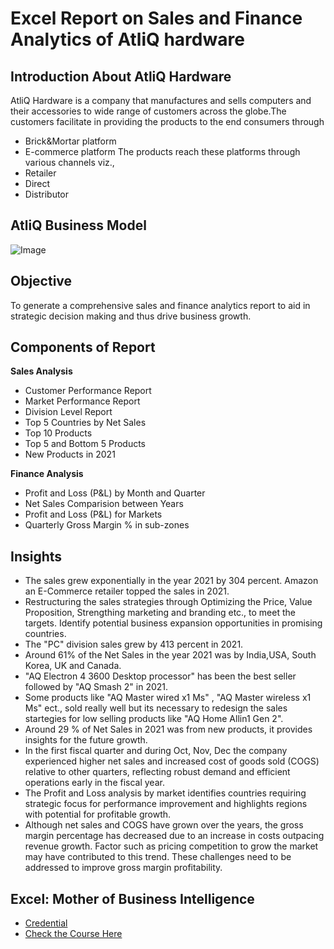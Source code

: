 
# Excel Report on Sales and Finance Analytics of AtliQ hardware




## Introduction About AtliQ Hardware
AtliQ Hardware is a company that manufactures and sells computers and their accessories to wide range of customers across the globe.The customers facilitate in providing the products to the end consumers through 
- Brick&Mortar platform
- E-commerce platform
The products reach these platforms through various channels viz.,
- Retailer
- Direct
- Distributor

## AtliQ Business Model
![Image](https://github.com/user-attachments/assets/6c28296e-c305-432b-b03d-bd9e8acb406f)
## Objective
To generate a comprehensive sales and finance analytics report to aid in strategic decision making and thus drive business growth.
## Components of Report

**Sales Analysis**
- Customer Performance Report
- Market Performance Report
- Division Level Report
- Top 5 Countries by Net Sales
- Top 10 Products
- Top 5 and Bottom 5 Products
- New Products in 2021

**Finance Analysis**
- Profit and Loss (P&L) by Month and Quarter
- Net Sales Comparision between Years
- Profit and Loss (P&L) for Markets
- Quarterly Gross Margin % in sub-zones




## Insights
- The sales grew exponentially in the year 2021 by 304 percent. Amazon an E-Commerce retailer topped the sales in 2021.
- Restructuring the sales strategies through Optimizing the Price, Value Proposition, Strengthing marketing and branding etc., to meet the targets. Identify potential business expansion opportunities in promising countries.
- The "PC" division sales grew by 413 percent in 2021.
- Around 61% of the Net Sales in the year 2021 was by India,USA, South Korea, UK and Canada.
- "AQ Electron 4 3600 Desktop processor" has been the best seller followed by "AQ Smash 2" in 2021.
- Some products like "AQ Master wired x1 Ms" , "AQ Master wireless x1 Ms" ect., sold really well but its necessary to redesign the sales startegies for low selling products like "AQ Home Allin1 Gen 2".
- Around 29 % of Net Sales in 2021 was from new products, it provides insights for the future growth.
- In the first fiscal quarter and during Oct, Nov, Dec the company experienced higher net sales and increased cost of goods sold (COGS) relative to other quarters, reflecting robust demand and efficient operations early in the fiscal year.
- The Profit and Loss analysis by market identifies countries requiring strategic focus for performance improvement and highlights regions with potential for profitable growth.
- Although net sales and COGS have grown over the years, the gross margin percentage has decreased due to an increase in costs outpacing revenue growth. Factor such as pricing competition to grow the market may have contributed to this trend. These challenges need to be addressed to improve gross margin profitability.













## Excel: Mother of Business Intelligence

 - [Credential](https://codebasics.io/certificate/CB-51-304709)
 - [Check the Course Here](https://codebasics.io/courses/excel-mother-of-business-intelligence?utm_source=Google&utm_medium=Pmax&utm_campaign=Pmax_All-four_courses_BOFU&utm_campaign=codebasicsmaxperformancepaid&utm_id=googleadspaid&gad_source=1&gclid=CjwKCAiAkc28BhB0EiwAM001TSw1my-bwESQcMxJnTA7TAExPz98TXrIrh-hfncxjEakpvGz4fyKaBoC0osQAvD_BwE)



